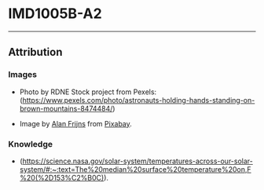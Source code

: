 # IMD1005B-A2

---

## Attribution

### Images

- Photo by RDNE Stock project from Pexels: (https://www.pexels.com/photo/astronauts-holding-hands-standing-on-brown-mountains-8474484/)

- Image by [Alan Frijns](https://pixabay.com/users/alan_frijns-16705522/?utm_source=link-attribution&utm_medium=referral&utm_campaign=image&utm_content=7459788) from [Pixabay](https://pixabay.com//?utm_source=link-attribution&utm_medium=referral&utm_campaign=image&utm_content=7459788).

### Knowledge

- (https://science.nasa.gov/solar-system/temperatures-across-our-solar-system/#:~:text=The%20median%20surface%20temperature%20on,F%20(%2D153%C2%B0C)).